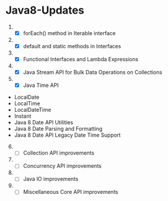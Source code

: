 # Java8-Updates
1. - [x] forEach() method in Iterable interface
2. - [x] default and static methods in Interfaces
3. - [x] Functional Interfaces and Lambda Expressions
4. - [x] Java Stream API for Bulk Data Operations on Collections
5. - [x] Java Time API
- LocalDate
- LocalTime
- LocalDateTime
- Instant
- Java 8 Date API Utilities
- Java 8 Date Parsing and Formatting
- Java 8 Date API Legacy Date Time Support
6. - [ ] Collection API improvements
7. - [ ] Concurrency API improvements
8. - [ ] Java IO improvements
9. - [ ] Miscellaneous Core API improvements
